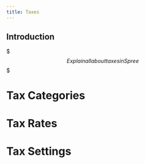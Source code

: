 ```yaml
---
title: Taxes
---
```


## Introduction

$$$
Explain all about taxes in Spree
$$$

# Tax Categories

# Tax Rates

# Tax Settings
